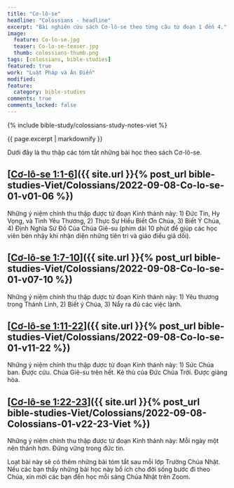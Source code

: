 ```yaml
---
title: "Cơ-lô-se"
headline: "Colossians - headline"
excerpt: "Bài nghiên cứu sách Cơ-lô-se theo từng câu từ đoạn 1 đến 4."
image: 
  feature: Co-lo-se.jpg
  teaser: Co-lo-se-teaser.jpg
  thumb: colossians-thumb.png
tags: [colossians, bible-studies]
featured: true
work: "Luật Pháp và Ân Điển"
modified:
feature:
  category: bible-studies
comments: true
comments_locked: false
---
```


{% include bible-study/colossians-study-notes-viet %}

{{ page.excerpt | markdownify }}

Dưới đây là thu thập các tóm tắt những bài học theo sách Cơ-lô-se.

##  [<u>Cơ-lô-se 1:1-6</u>]({{ site.url }}{% post_url bible-studies-Viet/Colossians/2022-09-08-Co-lo-se-01-v01-06 %})

Những ý niệm chính thu thập được từ đoạn Kinh thánh này: 1) Đức Tin, Hy Vọng, và Tình Yêu Thương, 2) Thực Sự Hiểu Biết Ơn Chúa, 3) Biết Ý Chúa, 4) Định Nghĩa Sứ Đồ Của Chúa Giê-su (phim dài 10 phút để giúp các học viên bén nhậy khi nhận diện những tiên tri và giáo điều giả dối).

##  [<u>Cơ-lô-se 1:7-10</u>]({{ site.url }}{% post_url bible-studies-Viet/Colossians/2022-09-08-Co-lo-se-01-v07-10 %})

Những ý niệm chính thu thập được từ đoạn Kinh thánh này: 1) Yêu thương trong Thánh Linh, 2) Biết ý Chúa, 3) Nẩy ra đủ các việc lành.

##  [<u>Cơ-lô-se 1:11-22</u>]({{ site.url }}{% post_url bible-studies-Viet/Colossians/2022-09-08-Co-lo-se-01-v11-22 %})

Những ý niệm chính thu thập được từ đoạn Kinh thánh này: 1) Sức Chúa ban. Được cứu. Chúa Giê-su trên hết. Kẻ thù của Đức Chúa Trời. Được giảng hòa.

##  [<u>Cơ-lô-se 1:22-23</u>]({{ site.url }}{% post_url bible-studies-Viet/Colossians/2022-09-08-Colossians-01-v22-23-Viet %})

Những ý niệm chính thu thập được từ đoạn Kinh thánh này: Mỗi ngày một nên thánh hơn. Đứng vững trong đức tin.

Loạt bài này sẽ có thêm những bài tóm tắt sau mỗi lớp Trường Chúa Nhật. Nếu các bạn thấy những bài học này bổ ích cho đời sống bước đi theo Chúa, xin mời các bạn đến học mỗi sáng Chúa Nhật trên Zoom.


